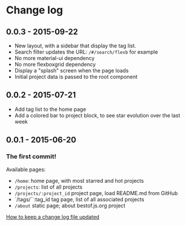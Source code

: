 # Change log

## 0.0.3 - 2015-09-22
* New layout, with a sidebar that display the tag list.
* Search filter updates the URL: `/#/search/flexb` for example
* No more material-ui dependency
* No more flexboxgrid dependency
* Display a "splash" screen when the page loads
* Initial project data is passed to the root component

## 0.0.2 - 2015-07-21
* Add tag list to the home page
* Add a colored bar to project block, to see star evolution over the last week

## 0.0.1 - 2015-06-20
### The first commit!
Available pages:
* `/home`: home page, with most starred and hot projects
* `/projects`: list of all projects
* `/projects/:project_id` project page, load README.md from GitHub
* `/tags/``:tag_id tag page, list of all associated projects
* `/about` static page; about bestof.js.org project

[How to keep a change log file updated](http://keepachangelog.com/)
